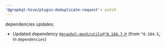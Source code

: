 ```yaml
---
'@graphql-hive/plugin-deduplicate-request': patch
---
```


dependencies updates: 

- Updated dependency [`@graphql-mesh/utils@^0.104.7` ↗︎](https://www.npmjs.com/package/@graphql-mesh/utils/v/0.104.7) (from `^0.104.5`, in `dependencies`)
